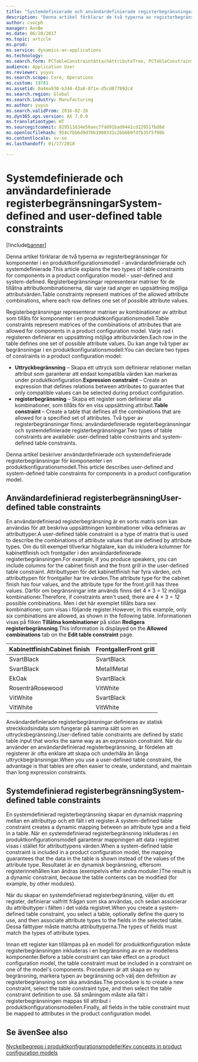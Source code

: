 ```yaml
---
title: "Systemdefinierade och användardefinierade registerbegränsningar"
description: "Denna artikel förklarar de två typerna av registerbegränsningar för komponenter i en produktkonfigurationsmodell - användardefinierade och systemdefinierade. Registerbegränsningar representerar matriser för de tillåtna attributkombinationerna, där varje rad anger en uppsättning möjliga attributvärden."
author: cvocph
manager: AnnBe
ms.date: 06/20/2017
ms.topic: article
ms.prod: 
ms.service: dynamics-ax-applications
ms.technology: 
ms.search.form: PCTableConstraintAttachAttributeTree, PCTableConstraintColumnSystem, PCTableConstraintContentUserDef, PCTableConstraintDefinition, PCTableConstraintWizard
audience: Application User
ms.reviewer: yuyus
ms.search.scope: Core, Operations
ms.custom: 19781
ms.assetid: 0a4ea930-b344-43a8-871e-d5cd077892c4
ms.search.region: Global
ms.search.industry: Manufacturing
ms.author: yuyus
ms.search.validFrom: 2016-02-28
ms.dyn365.ops.version: AX 7.0.0
ms.translationtype: HT
ms.sourcegitcommit: 029511634e56aec7fdd91bad9441cd12951fbd8d
ms.openlocfilehash: 954c7bb6d9d78b1908331c2bb660fdfb35f5f986
ms.contentlocale: sv-se
ms.lasthandoff: 01/17/2018

---
```


# <a name="system-defined-and-user-defined-table-constraints"></a><span data-ttu-id="4d476-104">Systemdefinierade och användardefinierade registerbegränsningar</span><span class="sxs-lookup"><span data-stu-id="4d476-104">System-defined and user-defined table constraints</span></span>

[!include[banner](../includes/banner.md)]


<span data-ttu-id="4d476-105">Denna artikel förklarar de två typerna av registerbegränsningar för komponenter i en produktkonfigurationsmodell - användardefinierade och systemdefinierade.</span><span class="sxs-lookup"><span data-stu-id="4d476-105">This article explains the two types of table constraints for components in a product configuration model -  user-defined and system-defined.</span></span> <span data-ttu-id="4d476-106">Registerbegränsningar representerar matriser för de tillåtna attributkombinationerna, där varje rad anger en uppsättning möjliga attributvärden.</span><span class="sxs-lookup"><span data-stu-id="4d476-106">Table constraints represent matrices of the allowed attribute combinations, where each row defines one set of possible attribute values.</span></span>

<span data-ttu-id="4d476-107">Registerbegränsningar representerar matriser av kombinationer av attribut som tillåts för komponenter i en produktkonfigurationsmodell.</span><span class="sxs-lookup"><span data-stu-id="4d476-107">Table constraints represent matrices of the combinations of attributes that are allowed for components in a product configuration model.</span></span> <span data-ttu-id="4d476-108">Varje rad i registeren definierar en uppsättning möjliga attributvärden.</span><span class="sxs-lookup"><span data-stu-id="4d476-108">Each row in the table defines one set of possible attribute values.</span></span> <span data-ttu-id="4d476-109">Du kan ange två typer av begränsningar i en produktkonfigurationsmodell:</span><span class="sxs-lookup"><span data-stu-id="4d476-109">You can declare two types of constraints in a product configuration model:</span></span>

-   <span data-ttu-id="4d476-110">**Uttryckbegränsning** – Skapa ett uttryck som definierar relationer mellan attribut som garanterar att endast kompatibla värden kan markeras under produktkonfiguration.</span><span class="sxs-lookup"><span data-stu-id="4d476-110">**Expression constraint** – Create an expression that defines relations between attributes to guarantee that only compatible values can be selected during product configuration.</span></span>
-   <span data-ttu-id="4d476-111">**registerbegränsning** – Skapa ett register som definierar alla kombinationer, som tillåts för en viss uppsättning attribut.</span><span class="sxs-lookup"><span data-stu-id="4d476-111">**Table constraint** – Create a table that defines all the combinations that are allowed for a specified set of attributes.</span></span> <span data-ttu-id="4d476-112">Två typer av registerbegränsningar finns: användardefinierade registerbegränsningar och systemdefinierade registerbegränsningar.</span><span class="sxs-lookup"><span data-stu-id="4d476-112">Two types of table constraints are available: user-defined table constraints and system-defined table constraints.</span></span>

<span data-ttu-id="4d476-113">Denna artikel beskriver användardefinierade och systemdefinierade registerbegränsningar för komponenter i en produktkonfigurationsmodell.</span><span class="sxs-lookup"><span data-stu-id="4d476-113">This article describes user-defined and system-defined table constraints for components in a product configuration model.</span></span>

## <a name="user-defined-table-constraints"></a><span data-ttu-id="4d476-114">Användardefinierad registerbegränsning</span><span class="sxs-lookup"><span data-stu-id="4d476-114">User-defined table constraints</span></span>
<span data-ttu-id="4d476-115">En användardefinierad registerbegränsning är en sorts matris som kan användas för att beskriva uppsättningen kombinationer vilka definieras av attributtyper.</span><span class="sxs-lookup"><span data-stu-id="4d476-115">A user-defined table constraint is a type of matrix that is used to describe the combinations of attribute values that are defined by attribute types.</span></span> <span data-ttu-id="4d476-116">Om du till exempel tillverkar högtalare, kan du inkludera kolumner för kabinettfinish och frontgaller i den användardefinierade registerbegränsningen.</span><span class="sxs-lookup"><span data-stu-id="4d476-116">For example, if you produce speakers, you can include columns for the cabinet finish and the front grill in the user-defined table constraint.</span></span> <span data-ttu-id="4d476-117">Attributtypen för det kabinettfinish har fyra värden, och attributtypen för frontgaller har tre värden.</span><span class="sxs-lookup"><span data-stu-id="4d476-117">The attribute type for the cabinet finish has four values, and the attribute type for the front grill has three values.</span></span> <span data-ttu-id="4d476-118">Därför om begränsningar inte används finns det 4 × 3 = 12 möjliga kombinationer.</span><span class="sxs-lookup"><span data-stu-id="4d476-118">Therefore, if constraints aren't used, there are 4 × 3 = 12 possible combinations.</span></span> <span data-ttu-id="4d476-119">Men i det här exemplet tillåts bara sex kombinationer, som visas i följande register.</span><span class="sxs-lookup"><span data-stu-id="4d476-119">However, in this example, only six combinations are allowed, as shown in the following table.</span></span> <span data-ttu-id="4d476-120">Informationen visas på fliken **Tillåtna kombinationer** på sidan **Redigera registerbegränsning**.</span><span class="sxs-lookup"><span data-stu-id="4d476-120">This information is displayed on the **Allowed combinations** tab on the **Edit table constraint** page.</span></span>

| <span data-ttu-id="4d476-121">Kabinettfinish</span><span class="sxs-lookup"><span data-stu-id="4d476-121">Cabinet finish</span></span> | <span data-ttu-id="4d476-122">Frontgaller</span><span class="sxs-lookup"><span data-stu-id="4d476-122">Front grill</span></span> |
|----------------|-------------|
| <span data-ttu-id="4d476-123">Svart</span><span class="sxs-lookup"><span data-stu-id="4d476-123">Black</span></span>          | <span data-ttu-id="4d476-124">Svart</span><span class="sxs-lookup"><span data-stu-id="4d476-124">Black</span></span>       |
| <span data-ttu-id="4d476-125">Svart</span><span class="sxs-lookup"><span data-stu-id="4d476-125">Black</span></span>          | <span data-ttu-id="4d476-126">Metall</span><span class="sxs-lookup"><span data-stu-id="4d476-126">Metal</span></span>       |
| <span data-ttu-id="4d476-127">Ek</span><span class="sxs-lookup"><span data-stu-id="4d476-127">Oak</span></span>            | <span data-ttu-id="4d476-128">Svart</span><span class="sxs-lookup"><span data-stu-id="4d476-128">Black</span></span>       |
| <span data-ttu-id="4d476-129">Rosenträ</span><span class="sxs-lookup"><span data-stu-id="4d476-129">Rosewood</span></span>       | <span data-ttu-id="4d476-130">Vit</span><span class="sxs-lookup"><span data-stu-id="4d476-130">White</span></span>       |
| <span data-ttu-id="4d476-131">Vit</span><span class="sxs-lookup"><span data-stu-id="4d476-131">White</span></span>          | <span data-ttu-id="4d476-132">Svart</span><span class="sxs-lookup"><span data-stu-id="4d476-132">Black</span></span>       |
| <span data-ttu-id="4d476-133">Vit</span><span class="sxs-lookup"><span data-stu-id="4d476-133">White</span></span>          | <span data-ttu-id="4d476-134">Vit</span><span class="sxs-lookup"><span data-stu-id="4d476-134">White</span></span>       |

<span data-ttu-id="4d476-135">Användardefinierade registerbegränsningar definieras av statisk streckkodsindata som fungerar på samma sätt som en uttrycksbegränsning.</span><span class="sxs-lookup"><span data-stu-id="4d476-135">User-defined table constraints are defined by static table input that works the same way as an expression constraint.</span></span> <span data-ttu-id="4d476-136">När du använder en användardefinierad registerbegränsning, är fördelen att registerer är ofta enklare att skapa och underhåla än långa uttryckbegränsningar.</span><span class="sxs-lookup"><span data-stu-id="4d476-136">When you use a user-defined table constraint, the advantage is that tables are often easier to create, understand, and maintain than long expression constraints.</span></span>

## <a name="system-defined-table-constraints"></a><span data-ttu-id="4d476-137">Systemdefinierad registerbegränsning</span><span class="sxs-lookup"><span data-stu-id="4d476-137">System-defined table constraints</span></span>
<span data-ttu-id="4d476-138">En systemdefinierad registerbegränsning skapar en dynamisk mappning mellan en attributtyp och ett fält i ett register.</span><span class="sxs-lookup"><span data-stu-id="4d476-138">A system-defined table constraint creates a dynamic mapping between an attribute type and a field in a table.</span></span> <span data-ttu-id="4d476-139">När en systemdefinierad registerbegränsning inkluderas i en produktkonfigurationsmodell garanterar mappningen att data i registret visas i stället för attributtypens värden.</span><span class="sxs-lookup"><span data-stu-id="4d476-139">When a system-defined table constraint is included in a product configuration model, the mapping guarantees that the data in the table is shown instead of the values of the attribute type.</span></span> <span data-ttu-id="4d476-140">Resultatet är en dynamisk begränsning, eftersom registerinnehållen kan ändras (exempelvis efter andra moduler.)</span><span class="sxs-lookup"><span data-stu-id="4d476-140">The result is a dynamic constraint, because the table contents can be modified (for example, by other modules).</span></span>  

<span data-ttu-id="4d476-141">När du skapar en systemdefinierad registerbegränsning, väljer du ett register, definierar valfritt frågan som ska användas, och sedan associerar du attributtyper i fälten i det valda registret.</span><span class="sxs-lookup"><span data-stu-id="4d476-141">When you create a system-defined table constraint, you select a table, optionally define the query to use, and then associate attribute types to the fields in the selected table.</span></span> <span data-ttu-id="4d476-142">Dessa fälttyper måste matcha attributtyperna.</span><span class="sxs-lookup"><span data-stu-id="4d476-142">The types of fields must match the types of attribute types.</span></span>  

<span data-ttu-id="4d476-143">Innan ett register kan tillämpas på en modell för produktkonfiguration måste registerbegränsningen inkluderas i en begränsning av en av modellens komponenter.</span><span class="sxs-lookup"><span data-stu-id="4d476-143">Before a table constraint can take effect on a product configuration model, the table constraint must be included in a constraint on one of the model's components.</span></span> <span data-ttu-id="4d476-144">Proceduren är att skapa en ny begränsning, markera typen av begränsning och välj den definition av registerbegränsning som ska användas.</span><span class="sxs-lookup"><span data-stu-id="4d476-144">The procedure is to create a new constraint, select the table constraint type, and then select the table constraint definition to use.</span></span> <span data-ttu-id="4d476-145">Så småningom måste alla fält i registerbegränsningen mappas till attribut i produktkonfigurationsmodellen.</span><span class="sxs-lookup"><span data-stu-id="4d476-145">Finally, all fields in the table constraint must be mapped to attributes in the product configuration model.</span></span>

<a name="see-also"></a><span data-ttu-id="4d476-146">Se även</span><span class="sxs-lookup"><span data-stu-id="4d476-146">See also</span></span>
--------

[<span data-ttu-id="4d476-147">Nyckelbegrepp i produktkonfigurationsmodeller</span><span class="sxs-lookup"><span data-stu-id="4d476-147">Key concepts in product configuration models</span></span>](product-configuration-models.md)




